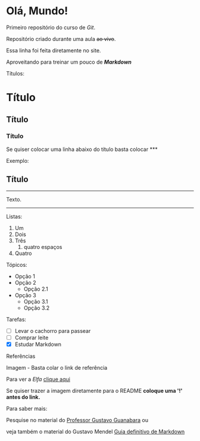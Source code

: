 # Olá, Mundo!
 Primeiro repositório do curso de *Git*.

 Repositório criado durante uma aula ~~ao vivo~~.

Essa linha foi feita diretamente no site.

Aproveitando para treinar um pouco de __*Markdown*__

Títulos:
   # Título
   ## Título
   ### Título

Se quiser colocar uma linha abaixo do título basta colocar ***

Exemplo:

## Título
***
Texto.
***

Listas:

1. Um
1. Dois
999. Três
     1. quatro espaços
1. Quatro

Tópicos:

* Opção 1
* Opção 2
  * Opção 2.1
* Opção 3
  * Opção 3.1
  * Opção 3.2

Tarefas:

- [ ] Levar o cachorro para passear
- [ ] Comprar leite
- [x] Estudar Markdown

Referências

Imagem - Basta colar o link de referência

Para ver a *Elfa* [clique aqui](https://github.com/MONTANHA702/Ola-Mundo/blob/main/imagem_download/Elfa.png)

Se quiser trazer a imagem diretamente para o README **coloque uma '!' antes do link.**

Para saber mais:

Pesquise no material do  [Professor Gustavo Guanabara](https://github.com/gustavoguanabara/git-github/blob/master/manuais-PDF/guia-markdown.pdf)
ou

veja também o material do Gustavo Mendel [Guia definitivo de Markdown](https://github.com/mende1/guia-definitivo-de-markdown)


   
